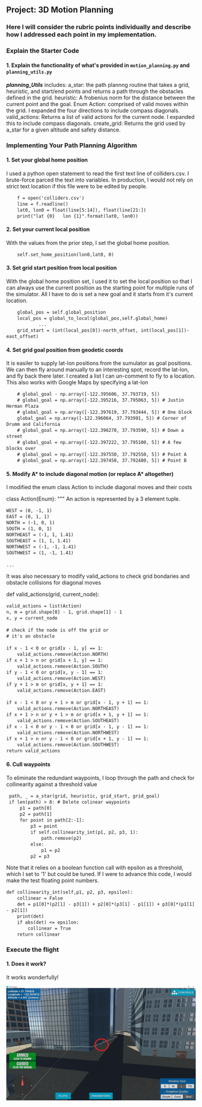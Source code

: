 ## Project: 3D Motion Planning

### Here I will consider the rubric points individually and describe how I addressed each point in my implementation.  

### Explain the Starter Code

#### 1. Explain the functionality of what's provided in `motion_planning.py` and `planning_utils.py`
***planning_Utils*** includes: 
  a_star: the path plannng routine that takes a grid, heuristic, and start/end points and returns a path through the obstacles defined in the grid.
  heuristic: A frobenius norm for the distance between the current point and the goal.
  Enum Action: comprised of valid moves within the grid.  I expanded the four directions to include compass diagonals.
  valid_actions: Returns a list of valid actions for the current node.  I expanded this to include compass diagonals.
  create_grid: Returns the grid used by a_star for a given altitude and safety distance.

### Implementing Your Path Planning Algorithm

#### 1. Set your global home position
I used a python open statement to read the first text line of colliders.csv.  I brute-force parced the text into variables. In production, I would not rely on strict text location if this file were to be edited by people.  

        f = open('colliders.csv')
        line = f.readline()
        lat0, lon0 = float(line[5:14]), float(line[21:])
        print("lat {0}   lon {1}".format(lat0, lon0))

#### 2. Set your current local position
With the values from the prior step, I set the global home position.

        self.set_home_position(lon0,lat0, 0)

        
#### 3. Set grid start position from local position
With the global home position set, I used it to set the local position so that I can always use the current position as the starting point for multiple runs of the simulator.  All I have to do is set a new goal and it starts from it's current location.

        global_pos = self.global_position
        local_pos = global_to_local(global_pos,self.global_home) 
                ...
        grid_start = (int(local_pos[0])-north_offset, int(local_pos[1])-east_offset)

#### 4. Set grid goal position from geodetic coords
It is easiler to supply lat-lon positions from the sumulator as goal positions.  We can then fly around manually to an interesting spot, record the lat-lon, and fly back there later. I created a list I can un-comment to fly to a location.  This also works with Google Maps by specifying a lat-lon

        # global_goal - np.array([-122.395606, 37.793719, 5])
        # global_goal = np.array([-122.395216, 37.795063, 5]) # Justin Herman Plaza
        # global_goal = np.array([-122.397619, 37.793444, 5]) # One block
        global_goal = np.array([-122.396064, 37.793991, 5]) # Corner of Drumm and California
        # global_goal = np.array([-122.396270, 37.793590, 5]) # Down a street
        # global_goal = np.array([-122.397222, 37.795100, 5]) # A few blocks over
        # global_goal = np.array([-122.397550, 37.792550, 5]) # Point A
        # global_goal = np.array([-122.397450, 37.792480, 5]) # Point B

#### 5. Modify A* to include diagonal motion (or replace A* altogether)
I modified the enum class Action to include diagonal moves and their costs
  
  class Action(Enum):
    """
    An action is represented by a 3 element tuple.

    WEST = (0, -1, 1)
    EAST = (0, 1, 1)
    NORTH = (-1, 0, 1)
    SOUTH = (1, 0, 1)
    NORTHEAST = (-1, 1, 1.41)
    SOUTHEAST = (1, 1, 1.41)
    NORTHWEST = (-1, -1, 1.41)
    SOUTHWEST = (1, -1, 1.41)
    
    ... 

It was also necessary to modify valid_actions to check grid bondaries and obstacle collisions for diagonal moves

def valid_actions(grid, current_node):

    valid_actions = list(Action)
    n, m = grid.shape[0] - 1, grid.shape[1] - 1
    x, y = current_node

    # check if the node is off the grid or
    # it's an obstacle

    if x - 1 < 0 or grid[x - 1, y] == 1:
        valid_actions.remove(Action.NORTH)
    if x + 1 > n or grid[x + 1, y] == 1:
        valid_actions.remove(Action.SOUTH)
    if y - 1 < 0 or grid[x, y - 1] == 1:
        valid_actions.remove(Action.WEST)
    if y + 1 > m or grid[x, y + 1] == 1:
        valid_actions.remove(Action.EAST)

    if x - 1 < 0 or y + 1 > m or grid[x - 1, y + 1] == 1:
        valid_actions.remove(Action.NORTHEAST)
    if x + 1 > n or y + 1 > m or grid[x + 1, y + 1] == 1:
        valid_actions.remove(Action.SOUTHEAST)
    if x - 1 < 0 or y - 1 < 0 or grid[x - 1, y - 1] == 1:
        valid_actions.remove(Action.NORTHWEST)
    if x + 1 > n or y - 1 < 0 or grid[x + 1, y - 1] == 1:
        valid_actions.remove(Action.SOUTHWEST)
    return valid_actions

#### 6. Cull waypoints 
To eliminate the redundant waypoints, I loop through the path and check for collinearity against a threshold value 

     path, _ = a_star(grid, heuristic, grid_start, grid_goal)
     if len(path) > 8: # Delete colinear waypoints
         p1 = path[0]
         p2 = path[1]
         for point in path[2:-1]:
             p3 = point
             if self.collinearity_int(p1, p2, p3, 1):
                 path.remove(p2)
             else:
                 p1 = p2
             p2 = p3

Note that it relies on a boolean function call with epsilon as a threshold, which I set to '1' but could be tuned. If I were to advance this code, I would make the test floating point numbers.

    def collinearity_int(self,p1, p2, p3, epsilon): 
        collinear = False
        det = p1[0]*(p2[1] - p3[1]) + p2[0]*(p3[1] - p1[1]) + p3[0]*(p1[1] - p2[1])
        print(det)
        if abs(det) <= epsilon:
            collinear = True
        return collinear

### Execute the flight
#### 1. Does it work?
It works wonderfully!

![Quad Image](./FCND%20Simulator%20Drone%20Flying.jpg)


